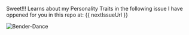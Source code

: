 

Sweet!!! Learns about my Personality Traits in the following issue I have oppened for you in this repo at: {{ nextIssueUrl }}

![Bender-Dance](https://media.giphy.com/media/okRNb4RAVGQKc/giphy.gif)
